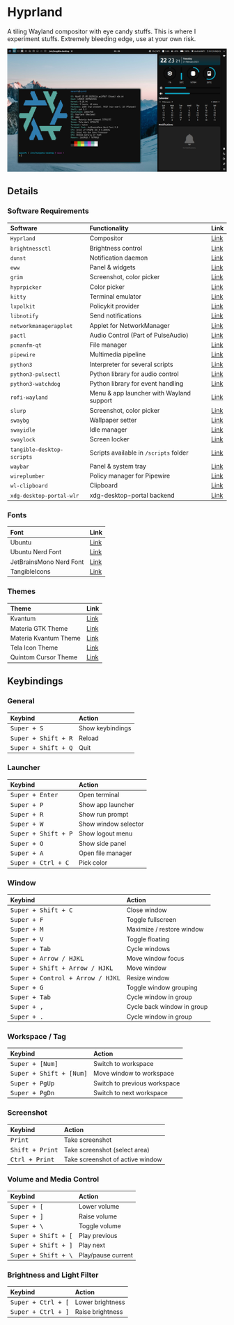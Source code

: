 # Hyprland

A tiling Wayland compositor with eye candy stuffs. This is where I experiment stuffs.
Extremely bleeding edge, use at your own risk.

![Hyprland](../../docs/screenshot-hyprland.png)

## Details

### Software Requirements

| Software | Functionality | Link |
| :--- | :--- | :--- |
| `Hyprland` | Compositor | [Link](https://github.com/hyprwm/Hyprland) |
| `brightnessctl` | Brightness control | [Link](https://github.com/Hummer12007/brightnessctl) | 
| `dunst` | Notification daemon | [Link](https://github.com/dunst-project/dunst) |
| `eww` | Panel & widgets | [Link](https://github.com/elkowar/eww) |
| `grim` | Screenshot, color picker | [Link](https://github.com/emersion/grim) |
| `hyprpicker` | Color picker | [Link](https://github.com/hyprwm/hyprpicker) |
| `kitty` | Terminal emulator | [Link](https://github.com/kovidgoyal/kitty) |
| `lxpolkit` | Policykit provider | [Link](https://wiki.lxde.org/en/LXSession) |
| `libnotify` | Send notifications | [Link](https://gitlab.gnome.org/GNOME/libnotify) |
| `networkmanagerapplet` | Applet for NetworkManager | [Link](https://gitlab.gnome.org/GNOME/network-manager-applet/) |
| `pactl` | Audio Control (Part of PulseAudio) | [Link](http://www.pulseaudio.org/) | 
| `pcmanfm-qt` | File manager | [Link](https://github.com/lxqt/pcmanfm-qt) |
| `pipewire` | Multimedia pipeline | [Link](https://pipewire.org/) | 
| `python3` | Interpreter for several scripts | [Link](https://www.python.org/) |
| `python3-pulsectl` | Python library for audio control | [Link](https://pypi.python.org/pypi/pulsectl/) |
| `python3-watchdog` | Python library for event handling | [Link](https://github.com/gorakhargosh/watchdog) |
| `rofi-wayland` | Menu & app launcher with Wayland support | [Link](https://github.com/lbonn/rofi) |
| `slurp` | Screenshot, color picker | [Link](https://github.com/emersion/slurp) |
| `swaybg` | Wallpaper setter | [Link](https://github.com/swaywm/swaybg) |
| `swayidle` | Idle manager | [Link](https://github.com/swaywm/swayidle) |
| `swaylock` | Screen locker | [Link](https://github.com/swaywm/swaylock) |
| `tangible-desktop-scripts` | Scripts available in `/scripts` folder | [Link](../../scripts/) |
| `waybar` | Panel & system tray | [Link](https://github.com/alexays/waybar) |
| `wireplumber` | Policy manager for Pipewire | [Link](https://pipewire.org/) | 
| `wl-clipboard` | Clipboard | [Link](https://github.com/bugaevc/wl-clipboard) |
| `xdg-desktop-portal-wlr` | xdg-desktop-portal backend | [Link](https://github.com/emersion/xdg-desktop-portal-wlr) |

### Fonts
| Font | Link |
| :--- | :--- |
| Ubuntu | [Link](http://font.ubuntu.com/) |
| Ubuntu Nerd Font | [Link](https://nerdfonts.com/) |
| JetBrainsMono Nerd Font | [Link](https://nerdfonts.com/) |
| TangibleIcons | [Link](../../fonts/) |

### Themes
| Theme | Link |
| :--- | :--- |
| Kvantum | [Link](https://github.com/tsujan/Kvantum) |
| Materia GTK Theme | [Link](https://github.com/nana-4/materia-theme) |
| Materia Kvantum Theme | [Link](https://github.com/PapirusDevelopmentTeam/materia-kde) |
| Tela Icon Theme | [Link](https://github.com/vinceliuice/tela-icon-theme) |
| Quintom Cursor Theme | [Link](https://gitlab.com/Burning_Cube/quintom-cursor-theme) |

## Keybindings

### General

| Keybind | Action |
| :---    | :---   |
| <kbd>Super + S</kbd>          | Show keybindings |
| <kbd>Super + Shift + R</kbd>  | Reload |
| <kbd>Super + Shift + Q</kbd>  | Quit |

### Launcher

| Keybind | Action |
| :---    | :---   |
| <kbd>Super + Enter</kbd>      | Open terminal |
| <kbd>Super + P</kbd>          | Show app launcher |
| <kbd>Super + R</kbd>          | Show run prompt |
| <kbd>Super + W</kbd>          | Show window selector |
| <kbd>Super + Shift + P</kbd>  | Show logout menu |
| <kbd>Super + O</kbd>          | Show side panel |
| <kbd>Super + A</kbd>          | Open file manager |
| <kbd>Super + Ctrl + C</kbd>   | Pick color |

### Window

| Keybind | Action |
| :---    | :---   |
| <kbd>Super + Shift + C</kbd>      | Close window |
| <kbd>Super + F</kbd>              | Toggle fullscreen |
| <kbd>Super + M</kbd>              | Maximize / restore window |
| <kbd>Super + V</kbd>              | Toggle floating  |
| <kbd>Super + Tab</kbd>            | Cycle windows |
| <kbd>Super + Arrow / HJKL</kbd>   | Move window focus |
| <kbd>Super + Shift + Arrow / HJKL</kbd>   | Move window |
| <kbd>Super + Control + Arrow / HJKL</kbd> | Resize window |
| <kbd>Super + G</kbd>              | Toggle window grouping |
| <kbd>Super + Tab</kbd>            | Cycle window in group |
| <kbd>Super + ,</kbd>              | Cycle back window in group |
| <kbd>Super + .</kbd>              | Cycle window in group |

### Workspace / Tag

| Keybind | Action |
| :---    | :---   |
| <kbd>Super + [Num]</kbd>          | Switch to workspace |
| <kbd>Super + Shift + [Num]</kbd>  | Move window to workspace |
| <kbd>Super + PgUp</kbd>           | Switch to previous workspace |
| <kbd>Super + PgDn</kbd>           | Switch to next workspace |

### Screenshot

| Keybind | Action |
| :---    | :---   |
| <kbd>Print</kbd>          | Take screenshot |
| <kbd>Shift + Print</kbd>  | Take screenshot (select area) |
| <kbd>Ctrl + Print</kbd>   | Take screenshot of active window |

### Volume and Media Control

| Keybind | Action |
| :---    | :---   |
| <kbd>Super + [</kbd>          | Lower volume |
| <kbd>Super + ]</kbd>          | Raise volume |
| <kbd>Super + \\</kbd>         | Toggle volume |
| <kbd>Super + Shift + [</kbd>  | Play previous |
| <kbd>Super + Shift + ]</kbd>  | Play next |
| <kbd>Super + Shift + \\</kbd> | Play/pause current |

### Brightness and Light Filter

| Keybind | Action |
| :---    | :---   |
| <kbd>Super + Ctrl + [</kbd>   | Lower brightness |
| <kbd>Super + Ctrl + ]</kbd>   | Raise brightness |
